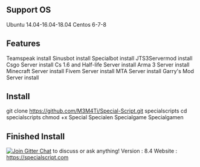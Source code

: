 ## Support OS
Ubuntu 14.04-16.04-18.04
Centos 6-7-8
## Features
Teamspeak install
Sinusbot install
Specialbot install
JTS3Servermod install
Csgo Server install
Cs 1.6 and Half-life Server install
Arma 3 Server install
Minecraft Server install
Fivem Server install
MTA Server install
Garry's Mod Server install
## Install
git clone https://github.com/M3M4Ti/Special-Script.git specialscripts
cd specialscripts
chmod +x Special Specialen Specialgame Specialgamen
## Finished Install
[![Join Gitter Chat](https://badges.gitter.im/Join%20Chat.svg)](https://gitter.im/SpecialScript/community?utm_source=share-link&utm_medium=link&utm_campaign=share-link) to discuss or ask anything!
Version : 8.4
Website : https://specialscript.com
